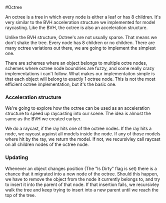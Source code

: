 #Octree

An octree is a tree in which every node is either a leaf or has 8 children. It's very similar to the BVH acceleration structure we implemented for model raycasting. Like the BVH, the octree is also an acceleration structure.

Unlike the BVH structure, Octree's are not usually sparse. That means we don't shake the tree. Every node has 8 children or no children. There are many octree variations out there, we are going to implement the simplest one.

There are schemes where an object belongs to multiple octre nodes, schemes where octree node boundries are fuzzy, and some really crazy implementations i can't follow. What makes our implementaiton simple is that each object will belong to exactly 1 octree node. This is not the most efficient octree implementation, but it's the basic one.

### Acceleration structure

We're going to explore how the octree can be used as an acceleration structure to speed up raycasting into our scene. The idea is almost the same as the BVH we created earlyer. 

We do a raycast, if the ray hits one of the octree nodes. If the ray hits a node, we raycast against all models inside the node. If any of those models where hit by the ray, we return the model. If not, we recursivley call raycast on all children nodes of the octree node.

### Updating

Whenever an object changes position (The "Is Dirty" flag is set) there is a chance that it migrated into a new node of the octree. Should this happen, we have to remove the object from the node it currently belongs to, and try to insert it into the parent of that node. If that insertion fails, we recursivley walk the tree and keep trying to insert into a new parent until we reach the top of the tree.